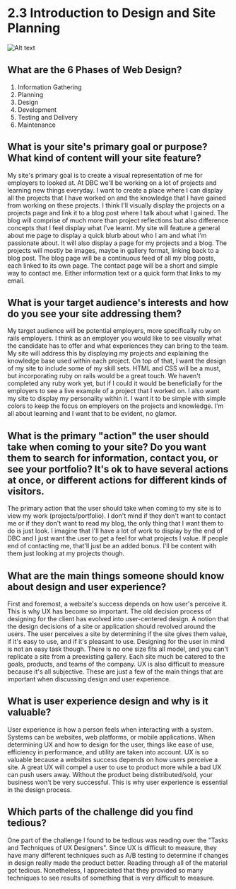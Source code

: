 # 2.3 Introduction to Design and Site Planning

![Alt text](/imgs/site-map.png "Site Map")

## What are the 6 Phases of Web Design?
1. Information Gathering
2. Planning
3. Design
4. Development
5. Testing and Delivery
6. Maintenance

## What is your site's primary goal or purpose? What kind of content will your site feature?
My site's primary goal is to create a visual representation of me for employers to looked at. At DBC we'll be working on a lot of projects and learning new things everyday. I want to create a place where I can display all the projects that I have worked on and the knowledge that I have gained from working on these projects. I think I'll visually display the projects on a projects page and link it to a blog post where I talk about what I gained. The blog will comprise of much more than project reflections but also difference concepts that I feel display what I've learnt.
My site will feature a general about me page to display a quick blurb about who I am and what I'm passionate about. It will also display a page for my projects and a blog. The projects will mostly be images, maybe in gallery format, linking back to a blog post. The blog page will be a continuous feed of all my blog posts, each linked to its own page. The contact page will be a short and simple way to contact me. Either information text or a quick form that links to my email.

## What is your target audience's interests and how do you see your site addressing them?
My target audience will be potential employers, more specifically ruby on rails employers. I think as an employer you would like to see visually what the candidate has to offer and what experiences they can bring to the team. My site will address this by displaying my projects and explaining the knowledge base used within each project. On top of that, I want the design of my site to include some of my skill sets. HTML and CSS will be a must, but incorporating ruby on rails would be a great touch. We haven't completed any ruby work yet, but if I could it would be beneficially for the employers to see a live example of a project that I worked on.
I also want my site to display my personality within it. I want it to be simple with simple colors to keep the focus on employers on the projects and knowledge. I'm all about learning and I want that to be evident, no glamor. 

## What is the primary "action" the user should take when coming to your site? Do you want them to search for information, contact you, or see your portfolio? It's ok to have several actions at once, or different actions for different kinds of visitors.
The primary action that the user should take when coming to my site is to view my work (projects/portfolio). I don't mind if they don't want to contact me or if they don't want to read my blog, the only thing that I want them to do is just look. I imagine that I'll have a lot of work to display by the end of DBC and I just want the user to get a feel for what projects I value. If people end of contacting me, that'll just be an added bonus. I'll be content with them just looking at my projects though.

## What are the main things someone should know about design and user experience?
First and foremost, a website's success depends on how user's perceive it. This is why UX has become so important. The old decision process of designing for the client has evolved into user-centered design. A notion that the design decisions of a site or application should revolved around the users. The user perceives a site by determining if the site gives them value, if it's easy to use, and if it's pleasant to use. Designing for the user in mind is not an easy task though. There is no one size fits all model, and you can't replicate a site from a preexisting gallery. Each site much be catered to the goals, products, and teams of the company. UX is also difficult to measure because it's all subjective. These are just a few of the main things that are important when discussing design and user experience.

## What is user experience design and why is it valuable? 
User experience is how a person feels when interacting with a system. Systems can be websites, web platforms, or mobile applications. When determining UX and how to design for the user, things like ease of use, efficiency in performance, and utility are taken into account.
UX is so valuable because a websites success depends on how users perceive a site. A great UX will compel a user to use to product more while a bad UX can push users away. Without the product being distributed/sold, your business won't be very successful. This is why user experience is essential in the design process.

## Which parts of the challenge did you find tedious?
One part of the challenge I found to be tedious was reading over the "Tasks and Techniques of UX Designers". Since UX is difficult to measure, they have many different techniques such as A/B testing to determine if changes in design really made the product better. Reading through all of the material got tedious. Nonetheless, I appreciated that they provided so many techniques to see results of something that is very difficult to measure. 